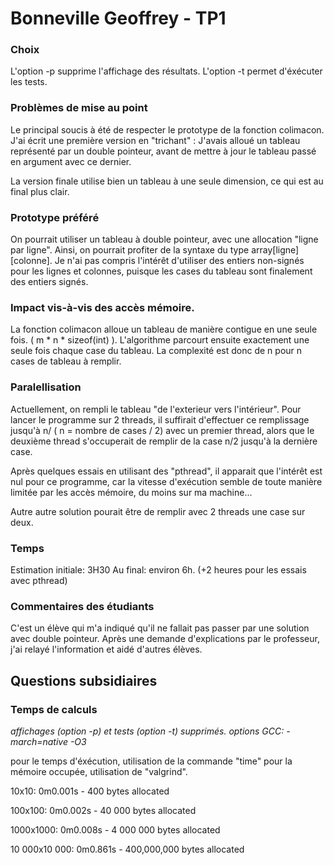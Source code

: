 Bonneville Geoffrey - TP1
=========================

### Choix
L'option -p supprime l'affichage des résultats.
L'option -t permet d'éxécuter les tests.

### Problèmes de mise au point
Le principal soucis à été de respecter le prototype de la fonction colimacon. J'ai écrit une première version en "trichant" : J'avais alloué un tableau représenté par un double pointeur, avant de mettre à jour le tableau passé en argument avec ce dernier.

La version finale utilise bien un tableau à une seule dimension, ce qui est au final plus clair.

### Prototype préféré
On pourrait utiliser un tableau à double pointeur, avec une allocation "ligne par ligne". Ainsi, on pourrait profiter de la syntaxe du type array\[ligne\]\[colonne\].
Je n'ai pas compris l'intérêt d'utiliser des entiers non-signés pour les lignes et colonnes, puisque les cases du tableau sont finalement des entiers signés.

### Impact vis-à-vis des accès mémoire.
La fonction colimacon alloue un tableau de manière contigue en une seule fois. ( m * n * sizeof(int) ).
L'algorithme parcourt ensuite exactement une seule fois chaque case du tableau. La complexité est donc de n pour n cases de tableau à remplir.


<div class="page-break"></div>

### Paralellisation
Actuellement, on rempli le tableau "de l'exterieur vers l'intérieur".
Pour lancer le programme sur 2 threads, il suffirait d'effectuer ce remplissage jusqu'à n/ ( n = nombre de cases / 2) avec un premier thread, alors que le deuxième thread s'occuperait de remplir de la case n/2 jusqu'à la dernière case.

Après quelques essais en utilisant des "pthread", il apparait que l'intérêt est nul pour ce programme, car la vitesse
d'exécution semble de toute manière limitée par les accès mémoire, du moins sur ma machine...

Autre autre solution pourait être de remplir avec 2 threads une case sur deux.

### Temps
Estimation initiale: 3H30
Au final: environ 6h. (+2 heures pour les essais avec pthread)

### Commentaires des étudiants
C'est un élève qui m'a indiqué qu'il ne fallait pas passer par une solution avec double pointeur. Après une demande d'explications par le professeur, j'ai relayé l'information et aidé d'autres élèves.

## Questions subsidiaires
### Temps de calculs
*affichages (option -p) et tests (option -t) supprimés. options GCC: -march=native -O3*

pour le temps d'éxécution, utilisation de la commande "time"
pour la mémoire occupée, utilisation de "valgrind".

10x10:
0m0.001s - 400 bytes allocated

100x100:
0m0.002s - 40 000 bytes allocated

1000x1000:
0m0.008s - 4 000 000 bytes allocated

10 000x10 000:
0m0.861s - 400,000,000 bytes allocated
